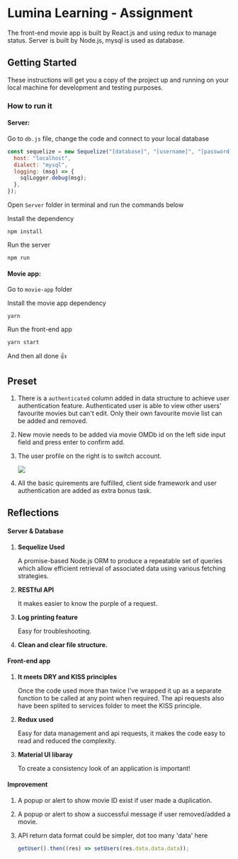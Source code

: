 # Lumina Learning - Assignment

The front-end movie app is built by React.js and using redux to manage status. Server is built by Node.js, mysql is used as database.

## Getting Started

These instructions will get you a copy of the project up and running on your local machine for development and testing purposes.

### How to run it

#### Server:

Go to `db.js` file, change the code and connect to your local database

```js
const sequelize = new Sequelize("[database]", "[username]", "[password]", {
  host: "localhost",
  dialect: "mysql",
  logging: (msg) => {
    sqlLogger.debug(msg);
  },
});
```

 Open `Server` folder in terminal and run the commands below

Install the dependency

```
npm install
```

Run the server

```
npm run
```

#### Movie app:

Go to `movie-app` folder

Install the movie app dependency

```
yarn
```

Run the front-end app

```
yarn start
```

And then all done 👍

## Preset

1. There is a `authenticated` column added in data structure to achieve user authentication feature. Authenticated user is able to view other users' favourite movies but can't edit. Only their own favourite movie list can be added and removed.

2. New movie needs to be added via movie OMDb id on the left side input field and press enter to confirm add.

3. The user profile on the right is to switch account.

   ![](https://i.loli.net/2021/03/07/gvbpBWPnIUETtcD.png)

4. All the basic quirements are fulfilled, client side framework and user authentication are added as extra bonus task.

## Reflections

#### Server & Database

1. **Sequelize Used** 

   A promise-based Node.js ORM to produce a repeatable set of queries which allow efficient retrieval of associated data using various fetching strategies.

2. **RESTful API** 

   It makes easier to know the purple of a request.

3. **Log printing feature** 

   Easy for troubleshooting.

4. **Clean and clear file structure.**

#### Front-end app

1. **It meets DRY and KISS principles**

   Once the code used more than twice I've wrapped it up as a separate function to be called at any point when required. The api requests also have been splited to services folder to meet the KISS principle.

2. **Redux used** 

   Easy for data management and api requests, it makes the code easy to read and reduced the complexity.

3. **Material UI libaray** 

   To create a consistency look of an application is important!

#### Improvement

1. A popup or alert to show movie ID exist if user made a duplication.

2. A popup or alert to show a successful message if user removed/added a movie.

3. API return data format could be simpler, dot too many 'data' here

   ```js
   getUser().then((res) => setUsers(res.data.data.data));
   ```

   

